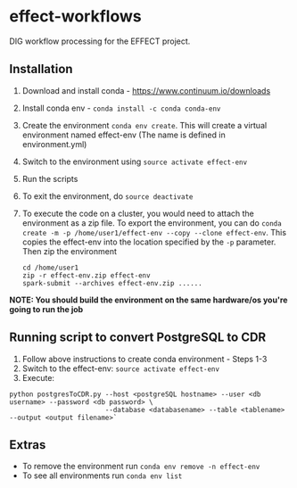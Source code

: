 # effect-workflows
DIG workflow processing for the EFFECT project.

## Installation

1. Download and install conda - https://www.continuum.io/downloads
2. Install conda env - `conda install -c conda conda-env`
3. Create the environment `conda env create`. This will create a virtual environment named effect-env (The name is defined in environment.yml)
4. Switch to the environment using `source activate effect-env`
5. Run the scripts
6. To exit the environment, do `source deactivate`
7. To execute the code on a cluster, you would need to attach the environment as a zip file. To export the environment, you can do `conda create -m -p /home/user1/effect-env --copy --clone effect-env`. This copies the effect-env into the location specified by the `-p` parameter.
   Then zip the environment

   ```
   cd /home/user1
   zip -r effect-env.zip effect-env
   spark-submit --archives effect-env.zip ......
   ```
<B>NOTE: You should build the environment on the same hardware/os you're going to run the job</B>


## Running script to convert PostgreSQL to CDR
1. Follow above instructions to create conda environment - Steps 1-3
2. Switch to the effect-env: `source activate effect-env`
3. Execute: 

  ```
  python postgresToCDR.py --host <postgreSQL hostname> --user <db username> --password <db password> \
                          --database <databasename> --table <tablename> --output <output filename>`
  ```


## Extras

* To remove the environment run `conda env remove -n effect-env`
* To see all environments run `conda env list`
